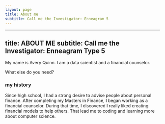 ```yaml
---
layout: page
title: About me
subtitle: Call me the Investigator: Enneagram 5
---
```


---
title: ABOUT ME
subtitle: Call me the Investigator: Enneagram Type 5
---

My name is Avery Quinn. I am a data scientist and a financial counselor.

What else do you need?

### my history

Since high school, I had a strong desire to advise people about personal finance. After completing my Masters in Finance, I began working as a financial counselor. During that time, I discovered I really liked creating financial models to help others. That lead me to coding and learning more about computer science.  
